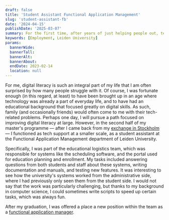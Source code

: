 ```yaml
---
draft: false
title: 'Student Assistant Functional Application Management'
slug: 'student-assistant-fb'
date: '2024-04-15'
publishDate: '2025-03-07'
summary: For the first time, after years of just helping people out, tech support became my actual job.
keywords: [Employment, Leiden University]
params:
  bannerWide:
  bannerTall:
  bannerAlt:
  bannerAbout:
  endDate: 2023-02-14
  location: null
---
```


For me, digital literacy is such an integral part of my life that I am often surprised by how many people struggle with it. Of course, I was fortunate enough (in this regard, at least) to have been brought up in an age where technology was already a part of everyday life, and to have had an educational background that focused greatly on digital skills. As such, family (and occasionally friends) would often come to me with their tech-related problems. Perhaps one day, I will pursue a path focused on improving digital literacy at large. However, in the second half of my master's programme &mdash; after I came back from my [exchange in Stockholm](/career/exchange-in-stockholm) &mdash; I functioned as tech support at a smaller scale, as a student assistant at the Functional Application Management department of Leiden University. 

Specifically, I was part of the educational logistics team, which was responsible for systems like the scheduling software, and the portal used for education planning and enrollment. My tasks included answering questions from both students and staff about these systems, writing documentation and manuals, and testing new features. It was interesting to see how the university's systems worked from the administrative side, where I had previously only seen them from the student side. I would not say that the work was particularly challenging, but thanks to my background in computer science, I could sometimes write scripts to speed up certain tasks, which was always fun.

After my graduation, I was offered a place a new position within the team as a [functional application manager](/career/functional-application-manager). 